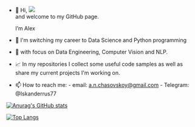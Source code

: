 - 👋 Hi, ![](https://komarev.com/ghpvc/?username=Iskanderrus&style=flat-square&label=PROFILE+VIEWS&color=red)  
  and welcome to my GitHub page. 
  
  I’m Alex 
- 👀 I'm switching my career to Data Science and Python programming 
- 💞️ with focus on Data Engineering, Computer Vision and NLP.
- :chart_with_upwards_trend: In my repositories I collect some useful code samples as well as share my current projects I'm working on. 
- 📫 How to reach me: 
                    - email: a.n.chasovskoy@gmail.com
                    - Telegram: @Iskanderrus77


[![Anurag's GitHub stats](https://github-readme-stats.vercel.app/api?username=Iskanderrus&count_private=true&show_icons=true&theme=dracula)](https://github.com/anuraghazra/github-readme-stats)


[![Top Langs](https://github-readme-stats.vercel.app/api/top-langs/?username=Iskanderrus&layout=compact&theme=dracula)](https://github.com/anuraghazra/github-readme-stats)

<!---
Iskanderrus/Iskanderrus is a ✨ special ✨ repository because its `README.md` (this file) appears on your GitHub profile.
You can click the Preview link to take a look at your changes.
--->
